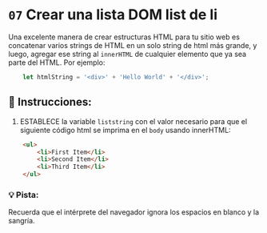 # `07` Crear una lista DOM list de li

Una excelente manera de crear estructuras HTML para tu sitio web es concatenar varios strings de HTML en un solo string de html más grande, y luego, agregar ese string al `innerHTML` de cualquier elemento que ya sea parte del HTML. Por ejemplo:

```js
    let htmlString = '<div>' + 'Hello World' + '</div>';
```
## 📝 Instrucciones:

1. ESTABLECE la variable `liststring` con el valor necesario para que el siguiente código html se imprima en el `body` usando innerHTML:

```html
    <ul>
        <li>First Item</li>
        <li>Second Item</li>
        <li>Third Item</li>
    </ul>
```
### 💡 Pista:

Recuerda que el intérprete del navegador ignora los espacios en blanco y la sangría.